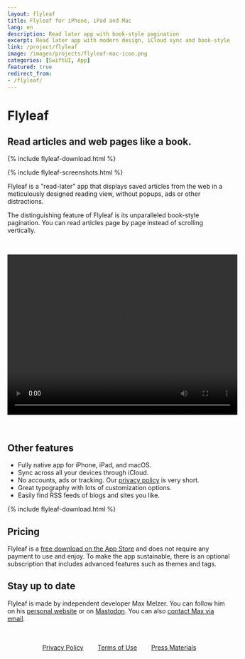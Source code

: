 ```yaml
---
layout: flyleaf
title: Flyleaf for iPhone, iPad and Mac
lang: en
description: Read later app with book-style pagination
excerpt: Read later app with modern design, iCloud sync and book-style pagination.
link: /project/flyleaf
image: /images/projects/flyleaf-mac-icon.png
categories: [SwiftUI, App]
featured: true
redirect_from:
- /flyleaf/
---
```


# Flyleaf

## Read articles and web pages like a book.

{% include flyleaf-download.html %}

{% include flyleaf-screenshots.html %}

Flyleaf is a "read-later" app that displays saved articles from the web in a meticulously designed reading view, without popups, ads or other distractions.

The distinguishing feature of Flyleaf is its unparalleled book-style pagination. You can read articles page by page instead of scrolling vertically.

<video width="518" height="360" class="ipad" style="margin: 2rem auto;" autoplay loop>
    <source src="/images/projects/flyleaf-ipad-pagination-small.mp4" type="video/mp4">
    Video not available
</video>

## Other features

- Fully native app for iPhone, iPad, and macOS.
- Sync across all your devices through iCloud.
- No accounts, ads or tracking. Our [privacy policy](/project/flyleaf/privacy) is very short.
- Great typography with lots of customization options.
- Easily find RSS feeds of blogs and sites you like.

{% include flyleaf-download.html %}

## Pricing

Flyleaf is a [free download on the App Store](https://apps.apple.com/app/flyleaf-read-later/id6475200381) and does not require any payment to use and enjoy. To make the app sustainable, there is an optional subscription that includes advanced features such as themes and tags.

## Stay up to date

Flyleaf is made by independent developer Max Melzer. You can follow him on his [personal website](/en) or on [Mastodon](https://mastodon.social/@maxmelzer). You can also [contact Max via email](mailto:flyleaf@moehrenzahn.de).

<div style="display:flex;gap:2rem;margin:3rem auto;justify-content:center">
    <a href="/project/flyleaf/privacy">Privacy Policy</a>
    <a href="/project/flyleaf/terms">Terms of Use</a>
    <a href="/flyleaf-press-media.zip">Press Materials</a>
</div>